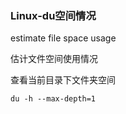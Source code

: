 ### Linux-du空间情况

estimate file space usage

估计文件空间使用情况



查看当前目录下文件夹空间

```
du -h --max-depth=1
```

